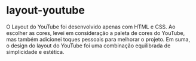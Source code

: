 # layout-youtube
O Layout do YouTube foi desenvolvido apenas com HTML e CSS. Ao escolher as cores, levei em consideração a paleta de cores do YouTube, mas também adicionei toques pessoais para melhorar o projeto. Em suma, o design do layout do YouTube foi uma combinação equilibrada de simplicidade e estética.
